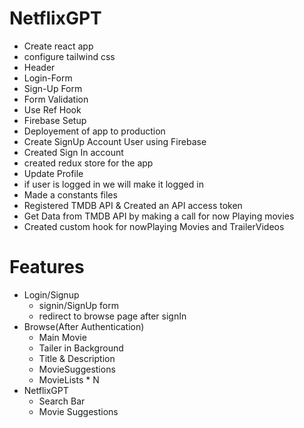 # NetflixGPT
  - Create react app 
  - configure tailwind css
  - Header
  - Login-Form
  - Sign-Up Form
  - Form Validation
  - Use Ref Hook 
  - Firebase Setup 
  - Deployement of app to production 
  - Create SignUp Account User using Firebase
  - Created Sign In account
  - created redux store for the app
  - Update Profile 
  - if user is logged in we will make it logged in
  - Made a constants files
  - Registered TMDB API & Created an API access token 
  - Get Data from TMDB API by making a call for now Playing movies 
  - Created custom hook for nowPlaying Movies and TrailerVideos
# Features 
- Login/Signup
  - signin/SignUp form 
  - redirect to browse page after signIn
- Browse(After Authentication)
    - Main Movie
    - Tailer in Background
    - Title & Description
    - MovieSuggestions
    - MovieLists * N
- NetflixGPT
    - Search Bar
    - Movie Suggestions